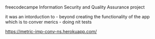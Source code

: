 freecodecampe Information Security and Quality Assurance project

it was an intorduction to - beyond creating the functionality of the app which is to conver merics - doing nit tests



https://metric-imp-conv-ns.herokuapp.com/


